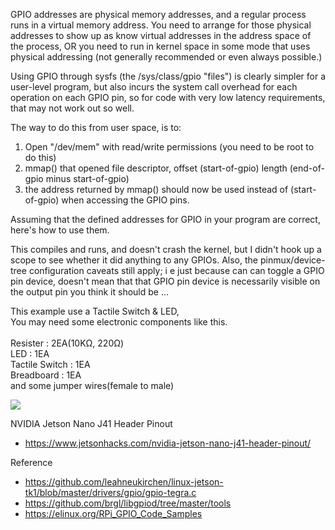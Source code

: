 GPIO addresses are physical memory addresses, and a regular process runs in a virtual memory address.
You need to arrange for those physical addresses to show up as know virtual addresses in the address space of the process, OR you need to run in kernel space in some mode that uses physical addressing (not generally recommended or even always possible.)

Using GPIO through sysfs (the /sys/class/gpio "files") is clearly simpler for a user-level program, but also incurs the system call overhead for each operation on each GPIO pin, so for code with very low latency requirements, that may not work out so well.

The way to do this from user space, is to:

1) Open "/dev/mem" with read/write permissions (you need to be root to do this)
2) mmap() that opened file descriptor, offset (start-of-gpio) length (end-of-gpio minus start-of-gpio)
3) the address returned by mmap() should now be used instead of (start-of-gpio) when accessing the GPIO pins.


Assuming that the defined addresses for GPIO in your program are correct, here's how to use them.

This compiles and runs, and doesn't crash the kernel, but I didn't hook up a scope to see whether it did anything to any GPIOs.
Also, the pinmux/device-tree configuration caveats still apply; i e just because can can toggle a GPIO pin device, doesn't mean that that GPIO pin device is necessarily visible on the output pin you think it should be ...


This example use a Tactile Switch & LED,<br>
You may need some electronic components like this.<br>
<br>
Resister : 2EA(10KΩ, 220Ω)<br>
LED : 1EA<br>
Tactile Switch : 1EA<br>
Breadboard : 1EA<br>
and some jumper wires(female to male)<br>

<img src=./data/https://github.com/valentis/jetson-gpio-example/blob/master/circuit.png>

NVIDIA Jetson Nano J41 Header Pinout
* https://www.jetsonhacks.com/nvidia-jetson-nano-j41-header-pinout/

Reference 
* https://github.com/leahneukirchen/linux-jetson-tk1/blob/master/drivers/gpio/gpio-tegra.c
* https://github.com/brgl/libgpiod/tree/master/tools
* https://elinux.org/RPi_GPIO_Code_Samples
